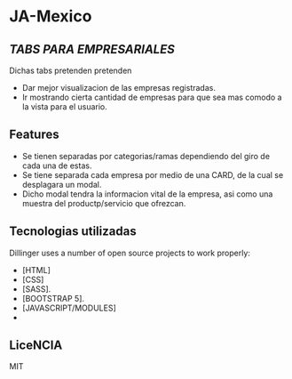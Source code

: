 # JA-Mexico
## _TABS PARA EMPRESARIALES_

Dichas tabs pretenden pretenden

- Dar mejor visualizacion de las empresas registradas.
- Ir mostrando cierta cantidad de empresas para que sea mas comodo a la vista para el usuario.

## Features

- Se tienen separadas por categorias/ramas dependiendo del giro de cada una de estas.
- Se tiene separada cada empresa por medio de una CARD, de la cual se desplagara un modal.
- Dicho modal tendra la informacion vital de la empresa, asi como una muestra del productp/servicio que ofrezcan.

## Tecnologias utilizadas

Dillinger uses a number of open source projects to work properly:

- [HTML]
- [CSS]
- [SASS].
- [BOOTSTRAP 5].
- [JAVASCRIPT/MODULES]
- 
## LiceNCIA

MIT
